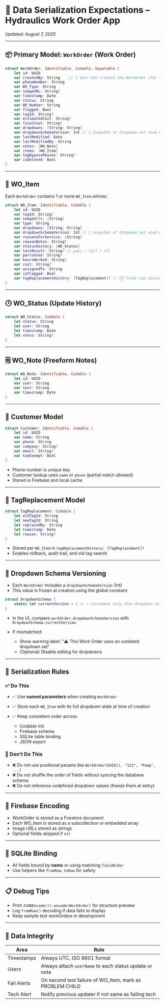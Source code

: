 # 🔐 Data Serialization Expectations – Hydraulics Work Order App

*Updated: August 7, 2025*

---

## 📦 Primary Model: `WorkOrder` (Work Order)

```swift
struct WorkOrder: Identifiable, Codable, Equatable {
    let id: UUID
    var createdBy: String    // 👤 User who created the WorkOrder (for filtering & auditing)
    var phoneNumber: String
    var WO_Type: String
    var imageURL: String?
    var timestamp: Date
    var status: String
    var WO_Number: String
    var flagged: Bool
    var tagId: String?
    var estimatedCost: String?
    var finalCost: String?
    var dropdowns: [String: String]
    var dropdownSchemaVersion: Int // 🔖 Snapshot of dropdown set used when WO was created
    var lastModified: Date
    var lastModifiedBy: String
    var notes: [WO_Note]
    var items: [WO_Item]
    var tagBypassReason: String?
    var isDeleted: Bool
}
```

---

## 🔩 WO\_Item

Each `WorkOrder` contains 1 or more `WO_Item` entries:

```swift
struct WO_Item: Identifiable, Codable {
    let id: UUID
    var tagId: String?
    var imageUrls: [String]
    var type: String
    var dropdowns: [String: String]
    var dropdownSchemaVersion: Int // 🔖 Snapshot of dropdown set used when WO was created
    var reasonsForService: [String]
    var reasonNotes: String?
    var statusHistory: [WO_Status]
    var testResult: String? // pass / fail / nil
    var partsUsed: String?
    var hoursWorked: String?
    var cost: String?
    var assignedTo: String
    var isFlagged: Bool
    var tagReplacementHistory: [TagReplacement]? // 🆕 Track tag reassignments
}
```

---

## 🕒 WO\_Status (Update History)

```swift
struct WO_Status: Codable {
    let status: String
    let user: String
    let timestamp: Date
    let notes: String?
}
```

---

## 🗒 WO\_Note (Freeform Notes)

```swift
struct WO_Note: Identifiable, Codable {
    let id: UUID
    var user: String
    var text: String
    var timestamp: Date
}
```

---

## 👤 Customer Model

```swift
struct Customer: Identifiable, Codable {
    let id: UUID
    var name: String
    var phone: String
    var company: String?
    var email: String?
    var taxExempt: Bool
}
```

* Phone number is unique key
* Customer lookup uses `name` or `phone` (partial match allowed)
* Stored in Firebase and local cache

---

## 🔁 TagReplacement Model

```swift
struct TagReplacement: Codable {
    let oldTagId: String
    let newTagId: String
    let replacedBy: String
    let timestamp: Date
    let reason: String?
}
```

* Stored per `WO_Item` in `tagReplacementHistory: [TagReplacement]?`
* Enables rollback, audit trail, and old tag search

---

## 🧩 Dropdown Schema Versioning

* Each `WorkOrder` includes a `dropdownSchemaVersion` (Int)
* This value is frozen at creation using the global constant:

```swift
struct DropdownSchema {
    static let currentVersion = 1 // ⬅️ Increment only when dropdown sets change
}
```

* In the UI, compare `workOrder.dropdownSchemaVersion` with `DropdownSchema.currentVersion`
* If mismatched:

  * Show warning label: "⚠️ This Work Order uses an outdated dropdown set"
  * (Optional) Disable editing for dropdowns

---

## 🧾 Serialization Rules

### ✅ Do This

* ✅ Use **named parameters** when creating `WorkOrder`
* ✅ Store each `WO_Item` with its full dropdown state at time of creation
* ✅ Keep consistent order across:

  * Codable init
  * Firebase schema
  * SQLite table binding
  * JSON export

### 🚫 Don’t Do This

* ❌ Do not use positional params like `WorkOrder(UUID(), "123", "Pump", ...)`
* ❌ Do not shuffle the order of fields without syncing the database schema
* ❌ Do not reference undefined dropdown values (freeze them at entry)

---

## 🔄 Firebase Encoding

* WorkOrder is stored as a Firestore document
* Each WO\_Item is stored as a subcollection or embedded array
* Image URLs stored as strings
* Optional fields skipped if `nil`

---

## 💾 SQLite Binding

* All fields bound by **name** or using matching `fieldOrder`
* Use helpers like `fromRow`, `toRow` for safety

---

## 📋 Debug Tips

* Print `JSONEncoder().encode(WorkOrder)` for structure preview
* Log `fromRow()` decoding if data fails to display
* Keep sample test workOrders in development

---

## 🔐 Data Integrity

| Area        | Rule                                                      |
| ----------- | --------------------------------------------------------- |
| Timestamps  | Always UTC, ISO 8601 format                               |
| Users       | Always attach `userName` to each status update or note    |
| Fail Alerts | On second test failure of WO\_Item, mark as PROBLEM CHILD |
| Tech Alert  | Notify previous updater if not same as failing tech       |
